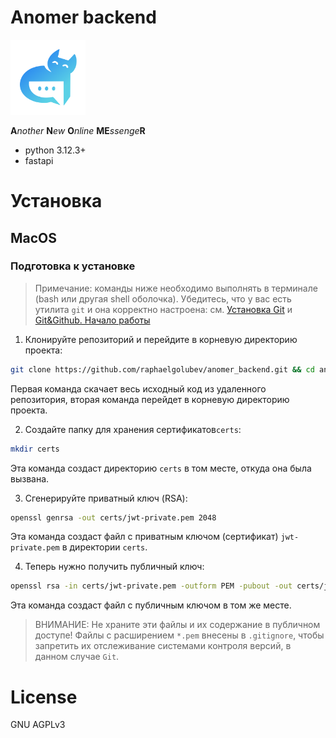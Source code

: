 # Anomer backend
<p align="left">
  <img src="docs/logo.svg" alt="Project Logo" width="120" height="120">
</p>

**A***nother* **N***ew* **O***nline* **ME***ssenge***R**

- python 3.12.3+
- fastapi

# Установка

## MacOS
### Подготовка к установке
>Примечание: команды ниже необходимо выполнять в терминале (bash или другая shell оболочка). Убедитесь, что у вас есть утилита `git` и она корректно настроена: см. [Установка Git](https://www.w3schools.com/git/git_install.asp?remote=github) и [Git&Github. Начало работы](https://www.w3schools.com/git/git_remote_getstarted.asp?remote=github)

1. Клонируйте репозиторий и перейдите в корневую директорию проекта:
```bash
git clone https://github.com/raphaelgolubev/anomer_backend.git && cd anomer_backend
```
Первая команда скачает весь исходный код из удаленного репозитория, вторая команда перейдет в корневую директорию проекта.

2. Создайте папку для хранения сертификатов`certs`:
```bash
mkdir certs
```
Эта команда создаст директорию `certs` в том месте, откуда она была вызвана.

3. Сгенерируйте приватный ключ (RSA):
```bash
openssl genrsa -out certs/jwt-private.pem 2048
```
Эта команда создаст файл с приватным ключом (сертификат) `jwt-private.pem` в директории `certs`.

4. Теперь нужно получить публичный ключ:
```bash
openssl rsa -in certs/jwt-private.pem -outform PEM -pubout -out certs/jwt-public.pem
```
Эта команда создаст файл с публичным ключом в том же месте.

>ВНИМАНИЕ: Не храните эти файлы и их содержание в публичном доступе! Файлы с расширением `*.pem` внесены в `.gitignore`, чтобы запретить их отслеживание системами контроля версий, в данном случае `Git`. 

# License

GNU AGPLv3
